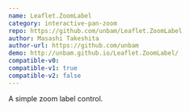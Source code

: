 ```yaml
---
name: Leaflet.ZoomLabel
category: interactive-pan-zoom
repo: https://github.com/unbam/Leaflet.ZoomLabel
author: Masashi Takeshita
author-url: https://github.com/unbam
demo: http://unbam.github.io/Leaflet.ZoomLabel/
compatible-v0:
compatible-v1: true
compatible-v2: false
---
```


A simple zoom label control.
